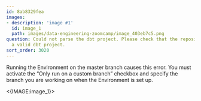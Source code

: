 ```yaml
---
id: 8ab8329fea
images:
- description: 'image #1'
  id: image_1
  path: images/data-engineering-zoomcamp/image_403eb7c5.png
question: Could not parse the dbt project. Please check that the repository contains
  a valid dbt project.
sort_order: 3020
---
```


Running the Environment on the master branch causes this error. You must activate the “Only run on a custom branch” checkbox and specify the branch you are working on when the Environment is set up.

<{IMAGE:image_1}>
